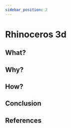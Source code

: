 ```yaml
---
sidebar_position: 2
---
```


# Rhinoceros 3d

## What?

## Why?

## How?

## Conclusion

## References
